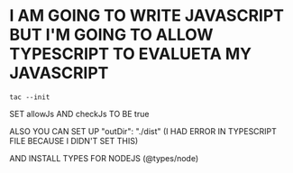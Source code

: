 # I AM GOING TO WRITE JAVASCRIPT BUT I'M GOING TO ALLOW TYPESCRIPT TO EVALUETA MY JAVASCRIPT

```
tac --init
```

SET allowJs AND checkJs TO BE true

ALSO YOU CAN SET UP "outDir": "./dist" (I HAD ERROR IN TYPESCRIPT FILE BECAUSE I DIDN'T SET THIS)

AND INSTALL TYPES FOR NODEJS (@types/node)

